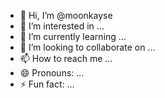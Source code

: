 - 👋 Hi, I’m @moonkayse
- 👀 I’m interested in ...
- 🌱 I’m currently learning ...
- 💞️ I’m looking to collaborate on ...
- 📫 How to reach me ...
- 😄 Pronouns: ...
- ⚡ Fun fact: ...

<!---
moonkayse/moonkayse is a ✨ special ✨ repository because its `README.md` (this file) appears on your GitHub profile.
You can click the Preview link to take a look at your changes.
--->
